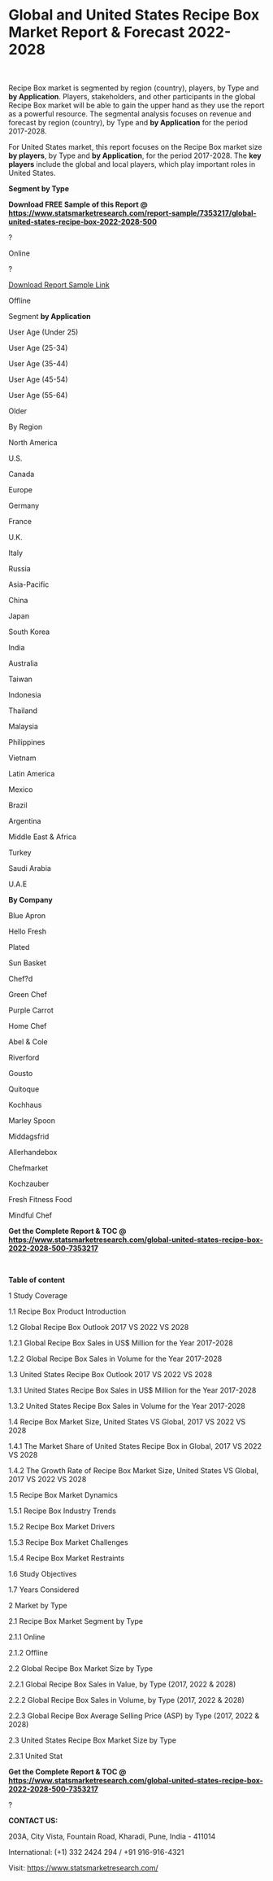 <h1>Global and United States Recipe Box Market Report & Forecast 2022-2028</h1><br/><p>Recipe Box market is segmented by region (country), players, by Type and <strong>by Application</strong>. Players, stakeholders, and other participants in the global Recipe Box market will be able to gain the upper hand as they use the report as a powerful resource. The segmental analysis focuses on revenue and forecast by region (country), by Type and <strong>by Application</strong> for the period 2017-2028.</p>
 
 
 
 <p>For United States market, this report focuses on the Recipe Box market size <strong>by players</strong>, by Type and <strong>by Application</strong>, for the period 2017-2028. The <strong>key players</strong> include the global and local players, which play important roles in United States.</p>
 
 
 
 <p><strong>Segment by Type</strong></p>
 
 
 
 <div><b>Download FREE Sample of this Report @ <a href="https://www.statsmarketresearch.com/download-free-sample/7353217/global-united-states-recipe-box-2022-2028-500">https://www.statsmarketresearch.com/report-sample/7353217/global-united-states-recipe-box-2022-2028-500</a></b></div>
 
 
 
 <p>? </p>
 
 
 
 <p>Online</p>
 
 
 
 <p>? </p>
 
 
 
 <p><a href="https://www.statsmarketresearch.com/download-free-sample/7353217/global-united-states-recipe-box-2022-2028-500">Download Report Sample Link</a></p>
 
 
 
 <p>Offline</p>
 
 
 
 <p>Segment <strong>by Application</strong></p>
 
 
 
 <p>User Age (Under 25)</p>
 
 
 
 <p>User Age (25-34)</p>
 
 
 
 <p>User Age (35-44)</p>
 
 
 
 <p>User Age (45-54)</p>
 
 
 
 <p>User Age (55-64)</p>
 
 
 
 <p>Older</p>
 
 
 
 <p>By Region</p>
 
 
 
 <p>North America</p>
 
 
 
 <p>U.S.</p>
 
 
 
 <p>Canada</p>
 
 
 
 <p>Europe</p>
 
 
 
 <p>Germany</p>
 
 
 
 <p>France</p>
 
 
 
 <p>U.K.</p>
 
 
 
 <p>Italy</p>
 
 
 
 <p>Russia</p>
 
 
 
 <p>Asia-Pacific</p>
 
 
 
 <p>China</p>
 
 
 
 <p>Japan</p>
 
 
 
 <p>South Korea</p>
 
 
 
 <p>India</p>
 
 
 
 <p>Australia</p>
 
 
 
 <p>Taiwan</p>
 
 
 
 <p>Indonesia</p>
 
 
 
 <p>Thailand</p>
 
 
 
 <p>Malaysia</p>
 
 
 
 <p>Philippines</p>
 
 
 
 <p>Vietnam</p>
 
 
 
 <p>Latin America</p>
 
 
 
 <p>Mexico</p>
 
 
 
 <p>Brazil</p>
 
 
 
 <p>Argentina</p>
 
 
 
 <p>Middle East & Africa</p>
 
 
 
 <p>Turkey</p>
 
 
 
 <p>Saudi Arabia</p>
 
 
 
 <p>U.A.E</p>
 
 
 
 <p><strong>By Company</strong></p>
 
 
 
 <p>Blue Apron</p>
 
 
 
 <p>Hello Fresh</p>
 
 
 
 <p>Plated</p>
 
 
 
 <p>Sun Basket</p>
 
 
 
 <p>Chef?d</p>
 
 
 
 <p>Green Chef</p>
 
 
 
 <p>Purple Carrot</p>
 
 
 
 <p>Home Chef</p>
 
 
 
 <p>Abel & Cole</p>
 
 
 
 <p>Riverford</p>
 
 
 
 <p>Gousto</p>
 
 
 
 <p>Quitoque</p>
 
 
 
 <p>Kochhaus</p>
 
 
 
 <p>Marley Spoon</p>
 
 
 
 <p>Middagsfrid</p>
 
 
 
 <p>Allerhandebox</p>
 
 
 
 <p>Chefmarket</p>
 
 
 
 <p>Kochzauber</p>
 
 
 
 <p>Fresh Fitness Food</p>
 
 
 
 <p>Mindful Chef</p>
 
 
 
 <div><b>Get the Complete Report & TOC @ <a href="https://www.statsmarketresearch.com/global-united-states-recipe-box-2022-2028-500-7353217">https://www.statsmarketresearch.com/global-united-states-recipe-box-2022-2028-500-7353217</a></b></div>
 
 
 
 <p><br />
 
 <b>Table of content</b></p>
 
 
 
 <p>1 Study Coverage<br />
 
 1.1 Recipe Box Product Introduction<br />
 
 1.2 Global Recipe Box Outlook 2017 VS 2022 VS 2028<br />
 
 1.2.1 Global Recipe Box Sales in US$ Million for the Year 2017-2028<br />
 
 1.2.2 Global Recipe Box Sales in Volume for the Year 2017-2028<br />
 
 1.3 United States Recipe Box Outlook 2017 VS 2022 VS 2028<br />
 
 1.3.1 United States Recipe Box Sales in US$ Million for the Year 2017-2028<br />
 
 1.3.2 United States Recipe Box Sales in Volume for the Year 2017-2028<br />
 
 1.4 Recipe Box Market Size, United States VS Global, 2017 VS 2022 VS 2028<br />
 
 1.4.1 The Market Share of United States Recipe Box in Global, 2017 VS 2022 VS 2028<br />
 
 1.4.2 The Growth Rate of Recipe Box Market Size, United States VS Global, 2017 VS 2022 VS 2028<br />
 
 1.5 Recipe Box Market Dynamics<br />
 
 1.5.1 Recipe Box Industry Trends<br />
 
 1.5.2 Recipe Box Market Drivers<br />
 
 1.5.3 Recipe Box Market Challenges<br />
 
 1.5.4 Recipe Box Market Restraints<br />
 
 1.6 Study Objectives<br />
 
 1.7 Years Considered<br />
 
 2 Market by Type<br />
 
 2.1 Recipe Box Market Segment by Type<br />
 
 2.1.1 Online<br />
 
 2.1.2 Offline<br />
 
 2.2 Global Recipe Box Market Size by Type<br />
 
 2.2.1 Global Recipe Box Sales in Value, by Type (2017, 2022 & 2028)<br />
 
 2.2.2 Global Recipe Box Sales in Volume, by Type (2017, 2022 & 2028)<br />
 
 2.2.3 Global Recipe Box Average Selling Price (ASP) by Type (2017, 2022 & 2028)<br />
 
 2.3 United States Recipe Box Market Size by Type<br />
 
 2.3.1 United Stat</p>
 
 
 
 <div><b>Get the Complete Report & TOC @ <a href="https://www.statsmarketresearch.com/global-united-states-recipe-box-2022-2028-500-7353217">https://www.statsmarketresearch.com/global-united-states-recipe-box-2022-2028-500-7353217</a></b></div>
 
 
 
 <p>? </p>
 
 
 
 <p><b>CONTACT US:</b><br />
 
 203A, City Vista, Fountain Road, Kharadi, Pune, India - 411014<br />
 
 International: (+1) 332 2424 294 / +91 916-916-4321<br />
 
 Visit: <a href="https://www.statsmarketresearch.com/">https://www.statsmarketresearch.com/</a></p>